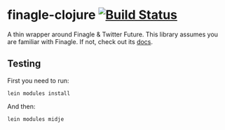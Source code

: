 # finagle-clojure [![Build Status](https://travis-ci.org/nubank/finagle-clojure.svg?branch=master)](https://travis-ci.org/nubank/finagle-clojure)

A thin wrapper around Finagle & Twitter Future.
This library assumes you are familiar with Finagle.
If not, check out its [docs](https://twitter.github.io/finagle/guide/).

## Testing

First you need to run:
```
lein modules install
```

And then:
```
lein modules midje
```

